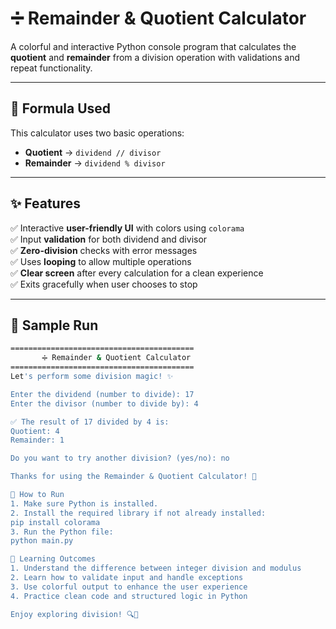 # ➗ Remainder & Quotient Calculator

A colorful and interactive Python console program that calculates the **quotient** and **remainder** from a division operation with validations and repeat functionality.

---

## 📐 Formula Used

This calculator uses two basic operations:
- **Quotient** → `dividend // divisor`
- **Remainder** → `dividend % divisor`

---

## ✨ Features

✅ Interactive **user-friendly UI** with colors using `colorama`  
✅ Input **validation** for both dividend and divisor  
✅ **Zero-division** checks with error messages  
✅ Uses **looping** to allow multiple operations  
✅ **Clear screen** after every calculation for a clean experience  
✅ Exits gracefully when user chooses to stop

---

## 🧮 Sample Run

```bash
=========================================
       ➗ Remainder & Quotient Calculator
=========================================
Let's perform some division magic! ✨

Enter the dividend (number to divide): 17
Enter the divisor (number to divide by): 4

✅ The result of 17 divided by 4 is:
Quotient: 4
Remainder: 1

Do you want to try another division? (yes/no): no

Thanks for using the Remainder & Quotient Calculator! 👋

🚀 How to Run
1. Make sure Python is installed.
2. Install the required library if not already installed:
pip install colorama
3. Run the Python file:
python main.py

📘 Learning Outcomes
1. Understand the difference between integer division and modulus
2. Learn how to validate input and handle exceptions
3. Use colorful output to enhance the user experience
4. Practice clean code and structured logic in Python

Enjoy exploring division! 🔍🧠

